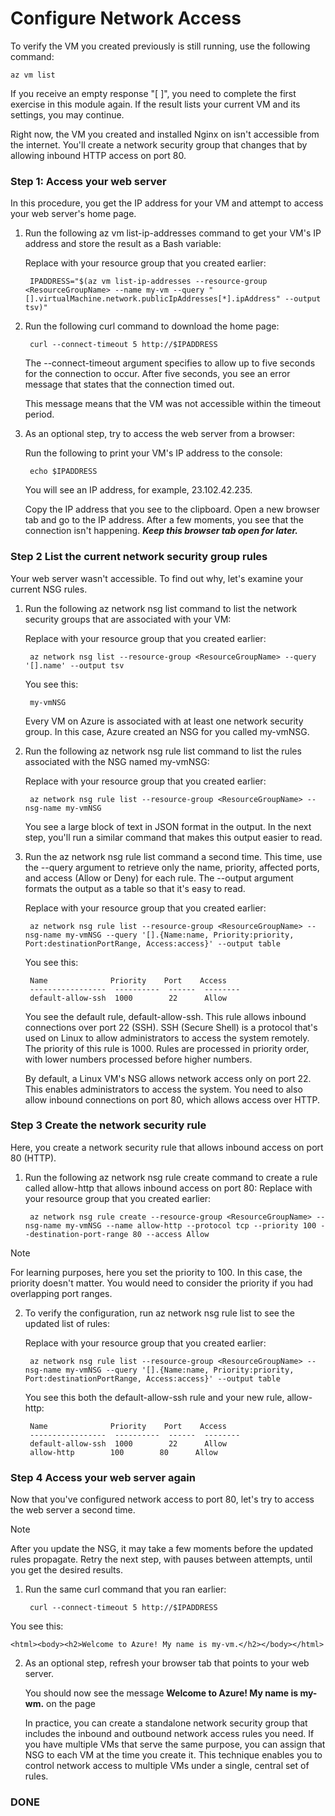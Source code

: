 # Configure Network Access


To verify the VM you created previously is still running, use the following command:


	az vm list


If you receive an empty response "[ ]", you need to complete the first exercise in this module again. If the result lists your current VM and its settings, you may continue.

Right now, the VM you created and installed Nginx on isn't accessible from the internet. You'll create a network security group that changes that by allowing inbound HTTP access on port 80.




### Step 1: Access your web server

In this procedure, you get the IP address for your VM and attempt to access your web server's home page.

1. Run the following az vm list-ip-addresses command to get your VM's IP address and store the result as a Bash variable: 

    Replace with your resource group that you created earlier:

	    IPADDRESS="$(az vm list-ip-addresses --resource-group <ResourceGroupName> --name my-vm --query "[].virtualMachine.network.publicIpAddresses[*].ipAddress" --output tsv)"

2. Run the following curl command to download the home page:

	    curl --connect-timeout 5 http://$IPADDRESS

    The --connect-timeout argument specifies to allow up to five seconds for the connection to occur. After five seconds, you see an error message that states that the connection timed out.

    This message means that the VM was not accessible within the timeout period.

3. As an optional step, try to access the web server from a browser:

    Run the following to print your VM's IP address to the console:

        echo $IPADDRESS

    You will see an IP address, for example, 23.102.42.235.

    Copy the IP address that you see to the clipboard. Open a new browser tab and go to the IP address. After a few moments, you see that the connection isn't happening. ***Keep this browser tab open for later.***

### Step 2 List the current network security group rules
Your web server wasn't accessible. To find out why, let's examine your current NSG rules.

1. Run the following az network nsg list command to list the network security groups that are associated with your VM:

      Replace with your resource group that you created earlier:

	    az network nsg list --resource-group <ResourceGroupName> --query '[].name' --output tsv

    You see this:

	    my-vmNSG

    Every VM on Azure is associated with at least one network security group. In this case, Azure created an NSG for you called my-vmNSG.

2. Run the following az network nsg rule list command to list the rules associated with the NSG named my-vmNSG:

    Replace <ResourceGroupName> with your resource group that you created earlier:

	    az network nsg rule list --resource-group <ResourceGroupName> --nsg-name my-vmNSG

    You see a large block of text in JSON format in the output. In the next step, you'll run a similar command that makes this output easier to read.

3. Run the az network nsg rule list command a second time. This time, use the --query argument to retrieve only the name, priority, affected ports, and access (Allow or Deny) for each rule. The --output argument formats the output as a table so that it's easy to read. 

    Replace <ResourceGroupName> with your resource group that you created earlier:

	    az network nsg rule list --resource-group <ResourceGroupName> --nsg-name my-vmNSG --query '[].{Name:name, Priority:priority, Port:destinationPortRange, Access:access}' --output table

    You see this:
   
        Name              Priority    Port    Access
        -----------------  ----------  ------  --------  
        default-allow-ssh  1000        22      Allow

    You see the default rule, default-allow-ssh. This rule allows inbound connections over port 22 (SSH). SSH (Secure Shell) is a protocol that's used on Linux to allow administrators to access the system remotely. The priority of this rule is 1000. Rules are processed in priority order, with lower numbers processed before higher numbers.

    By default, a Linux VM's NSG allows network access only on port 22. This enables administrators to access the system. You need to also allow inbound connections on port 80, which allows access over HTTP.

### Step 3 Create the network security rule

Here, you create a network security rule that allows inbound access on port 80 (HTTP).

1. Run the following az network nsg rule create command to create a rule called allow-http that allows inbound access on port 80: 
Replace <ResourceGroupName> with your resource group that you created earlier:

	    az network nsg rule create --resource-group <ResourceGroupName> --nsg-name my-vmNSG --name allow-http --protocol tcp --priority 100 --destination-port-range 80 --access Allow

> [!NOTE]
> For learning purposes, here you set the priority to 100. In this case, the priority doesn't matter. You would need to consider the priority if you had overlapping port ranges.

2. To verify the configuration, run az network nsg rule list to see the updated list of rules: 

    Replace <ResourceGroupName> with your resource group that you created earlier:

	    az network nsg rule list --resource-group <ResourceGroupName> --nsg-name my-vmNSG --query '[].{Name:name, Priority:priority, Port:destinationPortRange, Access:access}' --output table

    You see this both the default-allow-ssh rule and your new rule, allow-http:

        Name              Priority    Port    Access
        -----------------  ----------  ------  --------
        default-allow-ssh  1000        22      Allow
        allow-http        100        80      Allow

### Step 4 Access your web server again
Now that you've configured network access to port 80, let's try to access the web server a second time.

> [!NOTE]
> After you update the NSG, it may take a few moments before the updated rules propagate. Retry the next step, with pauses between attempts, until you get the desired results.

1. Run the same curl command that you ran earlier:

	    curl --connect-timeout 5 http://$IPADDRESS

You see this:

	<html><body><h2>Welcome to Azure! My name is my-vm.</h2></body></html>

2. As an optional step, refresh your browser tab that points to your web server. 

    You should now see the message **Welcome to Azure! My name is my-wm.** on the page

    In practice, you can create a standalone network security group that includes the inbound and outbound network access rules you need. If you have multiple VMs that serve the same purpose, you can assign that NSG to each VM at the time you create it. This technique enables you to control network access to multiple VMs under a single, central set of rules.

### **DONE**
